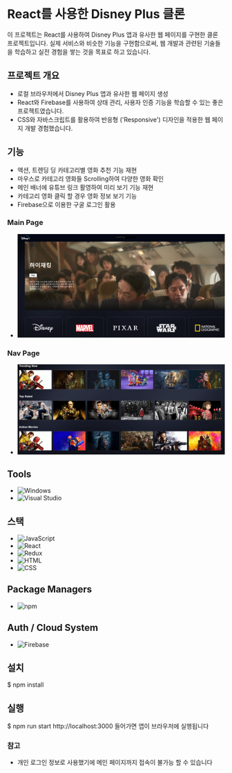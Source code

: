 # React를 사용한 Disney Plus 클론

이 프로젝트는 React를 사용하여 Disney Plus 앱과 유사한 웹 페이지를 구현한 클론 프로젝트입니다. 실제 서비스와 비슷한 기능을 구현함으로써, 웹 개발과 관련된 기술들을 학습하고 실전 경험을 쌓는 것을 목표로 하고 있습니다.

## 프로젝트 개요

- 로컬 브라우저에서 Disney Plus 앱과 유사한 웹 페이지 생성
- React와 Firebase를 사용하여 상태 관리, 사용자 인증 기능을 학습할 수 있는 좋은 프로젝트였습니다.
- CSS와 자바스크립트를 활용하여 반응형 ('Responsive') 디자인을 적용한 웹 페이지 개발 경험했습니다. 

## 기능

- 액션, 트렌딩 딩 카테고리별 영화 추천 기능 재현
- 마우스로 카테고리 영화들 Scrolling하여 다양한 영화 확인
- 메인 배너에 유튜브 링크 활영하여 미리 보기 기능 재현
- 카테고리 영화 클릭 할 경우 영화 정보 보기 기능
- Firebase으로 이용한 구굴 로그인 활용 

### Main Page
- ![Main_Page](./public/screenshots/Disney%20plus-main%20page.png)

### Nav Page
- ![Nav_page](./public/screenshots/Disney%20plus-nav%20page.png)

## Tools
- ![Windows](https://custom-icon-badges.demolab.com/badge/Windows-0078D6?logo=windows11&logoColor=white)
- ![Visual Studio](https://custom-icon-badges.demolab.com/badge/Visual%20Studio-5C2D91.svg?&logo=visual-studio&logoColor=white)

## 스택
- ![JavaScript](https://img.shields.io/badge/JavaScript-F7DF1E?logo=javascript&logoColor=000)
- ![React](https://img.shields.io/badge/React-%2320232a.svg?logo=react&logoColor=%2361DAFB)
- ![Redux](https://img.shields.io/badge/Redux-764ABC?logo=redux&logoColor=fff)
- ![HTML](https://img.shields.io/badge/HTML-%23E34F26.svg?logo=html5&logoColor=white)
- ![CSS](https://img.shields.io/badge/CSS-1572B6?logo=css3&logoColor=fff)

## Package Managers
- ![npm](https://img.shields.io/badge/npm-CB3837?logo=npm&logoColor=fff)

## Auth / Cloud System
- ![Firebase](https://img.shields.io/badge/Firebase-039BE5?logo=Firebase&logoColor=white)

## 설치

$ npm install

## 실행

$ npm run start
http://localhost:3000 들어가면 앱이 브라우저에 실행됩니다

### 참고
- 개인 로그인 정보로 사용했기에 메인 페이지까지 접속이 불가능 할 수 있습니다